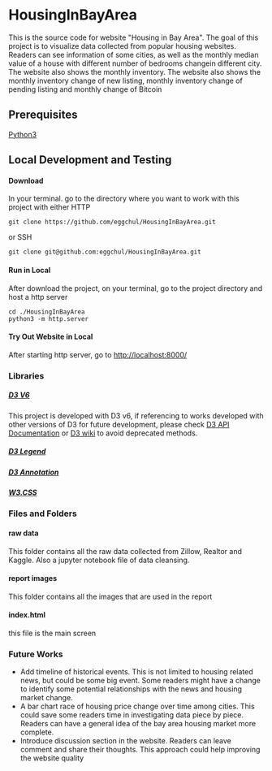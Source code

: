 # HousingInBayArea
This is the source code for website "Housing in Bay Area".
The goal of this project is to visualize data collected from popular housing websites. Readers can see information of some cities, as well as the monthly median value of a house with different number of bedrooms changein different city. The website also shows the monthly inventory. The website also shows the monthly inventory change of new listing, monthly inventory change of pending listing and monthly change of Bitcoin


## Prerequisites 
[Python3](https://www.python.org/downloads/)

## Local Development and Testing

#### Download
In your terminal. go to the directory where you want to work with this project with either HTTP 
````
git clone https://github.com/eggchul/HousingInBayArea.git
````
or SSH
````
git clone git@github.com:eggchul/HousingInBayArea.git
````

#### Run in Local
After download the project, on your terminal, go to the project directory and host a http server
````
cd ./HousingInBayArea
python3 -m http.server
````

#### Try Out Website in Local
After starting http server, go to [http://localhost:8000/](http://localhost:8000/)

### Libraries

##### [D3 V6](https://d3js.org/)
This project is developed with D3 v6, if referencing to works developed with other versions of D3 for future development, please check [D3 API Documentation](https://github.com/d3/d3/blob/master/API.md)
or [D3 wiki](https://d3-wiki.readthedocs.io/zh_CN/master/API-Reference/) to avoid deprecated methods.
##### [D3 Legend](https://d3-legend.susielu.com/)
##### [D3 Annotation](https://d3-annotation.susielu.com/)
##### [W3.CSS](https://www.w3schools.com/w3css/)

### Files and Folders
#### raw data
This folder contains all the raw data collected from Zillow, Realtor and Kaggle. Also a jupyter notebook file of data cleansing.

#### report images
This folder contains all the images that are used in the report

#### index.html
this file is the main screen 

### Future Works
- Add  timeline  of  historical  events.  This  is  not  limited  to housing related news, but could be some big event. Some readers  might  have  a  change  to  identify  some  potential relationships with the news and housing market change.
- A bar chart race of housing price change over time among cities. This could save some readers time in investigating data piece by piece. Readers can have a general idea of the bay area housing market more complete.
- Introduce discussion section in the website. Readers can leave  comment  and  share  their  thoughts.  This  approach could help improving the website quality

